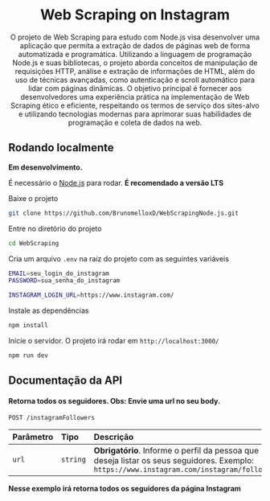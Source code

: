 <h1 align="center">Web Scraping on Instagram</h1>

<p align="center">
O projeto de Web Scraping para estudo com Node.js visa desenvolver uma aplicação que permita a extração de dados de páginas web de forma automatizada e programática. Utilizando a linguagem de programação Node.js e suas bibliotecas, o projeto aborda conceitos de manipulação de requisições HTTP, análise e extração de informações de HTML, além do uso de técnicas avançadas, como autenticação e scroll automático para lidar com páginas dinâmicas. O objetivo principal é fornecer aos desenvolvedores uma experiência prática na implementação de Web Scraping ético e eficiente, respeitando os termos de serviço dos sites-alvo e utilizando tecnologias modernas para aprimorar suas habilidades de programação e coleta de dados na web.
</p>

## Rodando localmente

**Em desenvolvimento.**

É necessário o [Node.js](https://nodejs.org/it/download) para rodar. **É recomendado a versão LTS**

Baixe o projeto

```bash
git clone https://github.com/BrunomelloxD/WebScrapingNode.js.git
```

Entre no diretório do projeto

```bash
cd WebScraping
```

Cria um arquivo `.env` na raiz do projeto com as seguintes variáveis

```bash
EMAIL=seu_login_do_instagram
PASSWORD=sua_senha_do_instagram

INSTAGRAM_LOGIN_URL=https://www.instagram.com/
```

Instale as dependências

```bash
npm install
```

Inicie o servidor. O projeto irá rodar em `http://localhost:3000/`

```bash
npm run dev
```

## Documentação da API

#### Retorna todos os seguidores. Obs: Envie uma url no seu body.

```http
POST /instagramFollowers
```

| Parâmetro | Tipo     | Descrição                                                                                                                                   |
| :-------- | :------- | :------------------------------------------------------------------------------------------------------------------------------------------ |
| `url`     | `string` | **Obrigatório**. Informe o perfil da pessoa que deseja listar os seus seguidores. Exemplo: `https://www.instagram.com/instagram/followers/` |

**Nesse exemplo irá retorna todos os seguidores da página Instagram**
